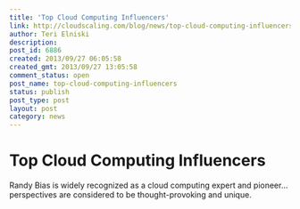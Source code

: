 ```yaml
---
title: 'Top Cloud Computing Influencers'
link: http://cloudscaling.com/blog/news/top-cloud-computing-influencers/
author: Teri Elniski
description: 
post_id: 6886
created: 2013/09/27 06:05:58
created_gmt: 2013/09/27 13:05:58
comment_status: open
post_name: top-cloud-computing-influencers
status: publish
post_type: post
layout: post
category: news
---
```


# Top Cloud Computing Influencers

Randy Bias is widely recognized as a cloud computing expert and pioneer... perspectives are considered to be thought-provoking and unique.